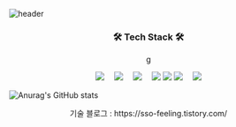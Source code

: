 <!-- ![header](https://capsule-render.vercel.app/api?type=soft&color=auto&height=150&section=header&text=LEEHYEONJU&fontSize=70&animation=twinkling) -->
![header](https://capsule-render.vercel.app/api?type=waving&color=gradient&height=200&text=LeeHyeonju&fontAlign=70&fontAlignY=40&animation=twinkling)   
<h3 align="center">🛠 Tech Stack 🛠</h3>
<div align = "center">g

  
  <img src="https://img.shields.io/badge/HTML-E34F26?style=flat-square&logo=HTML5&logoColor=white"/>　
  <img src="https://img.shields.io/badge/CSS-1572B6?style=flat-square&logo=CSS3&logoColor=white"/>　
  <img src="https://img.shields.io/badge/JavaScript-F7DF1E?style=flat-square&logo=JavaScript&logoColor=white"/>　
<img src="https://img.shields.io/badge/Python-3766AB?style=flat-square&logo=Python&logoColor=white"/>
  <img src="https://img.shields.io/badge/MySQL-4479A1?style=flat-square&logo=MySQL&logoColor=white"/>
  <img src="https://img.shields.io/badge/JAVA-3766AB?style=flat-square&logo=JAVA&logoColor=white"/>　
   <img src="https://img.shields.io/badge/React-3766AB?style=flat-square&logo=JAVA&logoColor=white"/>　
<!--   <img src="https://img.shields.io/badge/Git-F05032?style=flat&logo=Git&logoColor=white"/> -->
</div>

![Anurag's GitHub stats](https://github-readme-stats.vercel.app/api?username=leehyeonj&show_icons=true&theme=radical)

<p align="center">기술 블로그 : https://sso-feeling.tistory.com/

